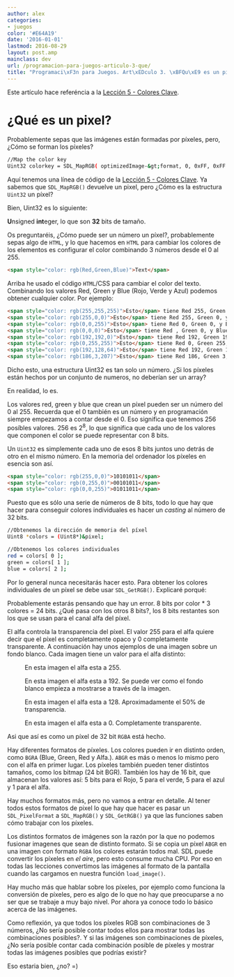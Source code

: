 ```yaml
---
author: alex
categories:
- juegos
color: '#E64A19'
date: '2016-01-01'
lastmod: 2016-08-29
layout: post.amp
mainclass: dev
url: /programacion-para-juegos-articulo-3-que/
title: "Programaci\xF3n para Juegos. Art\xEDculo 3. \xBFQu\xE9 es un pixel?"
---
```


Este artículo hace referéncia a la [Lección 5 - Colores Clave][1].

<!--more--><!--ad-->

# ¿Qué es un pixel?

Probablemente sepas que las imágenes están formadas por píxeles, pero, ¿Cómo se forman los píxeles?

```bash
//Map the color key
Uint32 colorkey = SDL_MapRGB( optimizedImage-&gt;format, 0, 0xFF, 0xFF );
```

Aquí tenemos una línea de código de la [Lección 5 - Colores Clave][1]. Ya sabemos que `SDL_MapRGB()` devuelve un pixel, pero ¿Cómo es la estructura `Uint32` un píxel?

<!--more--><!--ad-->

Bien, Uint32 es lo siguiente:

<strong>U</strong>nsigned <strong>int</strong>eger, lo que son <strong>32</strong> bits de tamaño.

Os preguntaréis, ¿Cómo puede ser un número un píxel?, probablemente sepas algo de `HTML`, y lo que hacemos en `HTML` para cambiar los colores de los elementos es configurar el color combinando 3 números desde el 0 al 255.

```html
<span style="color: rgb(Red,Green,Blue)">Text</span>
```

Arriba he usado el código `HTML`/CSS para cambiar el color del texto. Combinando los valores Red, Green y Blue (Rojo, Verde y Azul) podemos obtener cualquier color. Por ejemplo:

```html
<span style="color: rgb(255,255,255)">Esto</span> tiene Red 255, Green 255, y Blue 255.
<span style="color: rgb(255,0,0)">Esto</span> tiene Red 255, Green 0, y Blue 0.
<span style="color: rgb(0,0,255)">Esto</span> tiene Red 0, Green 0, y Blue 255.
<span style="color: rgb(0,0,0)">Esto</span> tiene Red , Green 0, y Blue 0.
<span style="color: rgb(192,192,0)">Esto</span> tiene Red 192, Green 192, y Blue 0.
<span style="color: rgb(0,255,255)">Esto</span> tiene Red 0, Green 255, y Blue 255.
<span style="color: rgb(192,128,64)">Esto</span> tiene Red 192, Green 128, y Blue 64.
<span style="color: rgb(186,3,207)">Esto</span> tiene Red 186, Green 3, y Blue 207.
```

Dicho esto, una estructura Uint32 es tan solo un número. ¿Si los píxeles están hechos por un conjunto de numeros, no deberían ser un array?

En realidad, lo es.

Los valores red, green y blue que crean un píxel pueden ser un número del 0 al 255. Recuerda que el 0 también es un número y en programación siempre empezamos a contar desde el 0. Eso significa que tenemos 256 posíbles valores. 256 es 2<sup>8</sup>, lo que significa que cada uno de los valores que componen el color se puede representar con 8 bits.

Un `Uint32` es simplemente cada uno de esos 8 bits juntos uno detrás de otro en el mismo número. En la memoria del ordenador los píxeles en esencia son así.

```html
<span style="color: rgb(255,0,0)">10101011</span>
<span style="color: rgb(0,255,0)">00101011</span>
<span style="color: rgb(0,0,255)">01011011</span>
```

Puesto que es sólo una serie de números de 8 bits, todo lo que hay que hacer para conseguir colores individuales es hacer un _casting_ al número de 32 bits.

```bash
//Obtenemos la dirección de memoria del píxel
Uint8 *colors = (Uint8*)&pixel;

//Obtenemos los colores individuales
red = colors[ 0 ];
green = colors[ 1 ];
blue = colors[ 2 ];
```

Por lo general nunca necesitarás hacer esto. Para obtener los colores individuales de un píxel se debe usar `SDL_GetRGB()`. Explicaré porqué:

Probablemente estarás pensando que hay un error. 8 bits por color * 3 colores = 24 bits. ¿Qué pasa con los otros 8 bits?, los 8 bits restantes son los que se usan para el canal alfa del píxel.

El alfa controla la transparencia del píxel. El valor 255 para el alfa quiere decir que el píxel es completamente opaco y 0 completamente transparente. A continuación hay unos ejemplos de una imagen sobre un fondo blanco. Cada imagen tiene un valor para el alfa distinto:

<figure>
    <amp-img on="tap:lightbox1" role="button" tabindex="0" layout="responsive"  height="240" width="320" src="https://2.bp.blogspot.com/_IlK2pNFFgGM/TUK2lKrtn2I/AAAAAAAAASs/vVyJ2YkO3oY/s320/255.jpg"></amp-img>
    <figcaption>En esta imagen el alfa esta a 255.</figcaption>
</figure>

<figure>
  <amp-img on="tap:lightbox1" role="button" tabindex="0" layout="responsive"  height="240" width="320" src="https://1.bp.blogspot.com/_IlK2pNFFgGM/TUK2lEXQZAI/AAAAAAAAAS0/kyR_W-tWVo0/s320/192.jpg"></amp-img>
  <figcaption>En esta imagen el alfa esta a 192. Se puede ver como el fondo blanco empieza a mostrarse a través de la imagen.</figcaption>
</figure>

<figure>
  <amp-img on="tap:lightbox1" role="button" tabindex="0" layout="responsive"  height="240" width="320" src="https://2.bp.blogspot.com/_IlK2pNFFgGM/TUK2lWOQFWI/AAAAAAAAAS8/R3cn8kuccy0/s320/128.jpg"></amp-img>
  <figcaption>En esta imagen el alfa esta a 128. Aproximadamente el 50% de transparencia.</figcaption>
</figure>

<figure>
    <amp-img on="tap:lightbox1" role="button" tabindex="0" layout="responsive"  height="240" width="320" src="https://4.bp.blogspot.com/_IlK2pNFFgGM/TUK2luEZy5I/AAAAAAAAATE/pa2iI4pX_Pk/s320/0.jpg"></amp-img>
  <figcaption>En esta imagen el alfa esta a 0. Completamente transparente.</figcaption>
</figure>

Asi que así es como un píxel de 32 bit `RGBA` está hecho.

Hay diferentes formatos de píxeles. Los colores pueden ir en distinto orden, como `BGRA` (Blue, Green, Red y Alfa.). `ABGR` es más o menos lo mismo pero con el alfa en primer lugar. Los píxeles también pueden tener distintos tamaños, como los bitmap (24 bit BGR). También los hay de 16 bit, que almacenan los valores así: 5 bits para el Rojo, 5 para el verde, 5 para el azul y 1 para el alfa.

Hay muchos formatos más, pero no vamos a entrar en detalle. Al tener todos estos formatos de pixel lo que hay que hacer es pasar un `SDL_PixelFormat` a `SDL_MapRGB()` y `SDL_GetRGB()` ya que las funciones saben cómo trabajar con los píxeles.

Los distintos formatos de imágenes son la razón por la que no podemos fusionar imagenes que sean de distinto formato. Si se copia un píxel `ABGR` en una imagen con formato `RGBA` los colores estarán todos mal. SDL puede convertir los píxeles en _el aire_, pero esto consume mucha CPU. Por eso en todas las lecciones convertimos las imágenes al formato de la pantalla cuando las cargamos en nuestra función `load_image()`.

Hay mucho más que hablar sobre los píxeles, por ejemplo como funciona la conversión de píxeles, pero es algo de lo que no hay que preocuparse a no ser que se trabaje a muy bajo nivel. Por ahora ya conoce todo lo básico acerca de las imágenes.

Como reflexión, ya que todos los píxeles RGB son combinaciones de 3 números, ¿No sería posible contar todos ellos para mostrar todas las combinaciones posibles?. Y si las imágenes son combinaciones de píxeles, ¿No sería posible contar cada combinación posible de píxeles y mostrar todas las imágenes posibles que podrías existir?

Eso estaria bien, ¿no? =)

 [1]: https://elbauldelprogramador.com/programacion-para-juegos-leccion-5/
